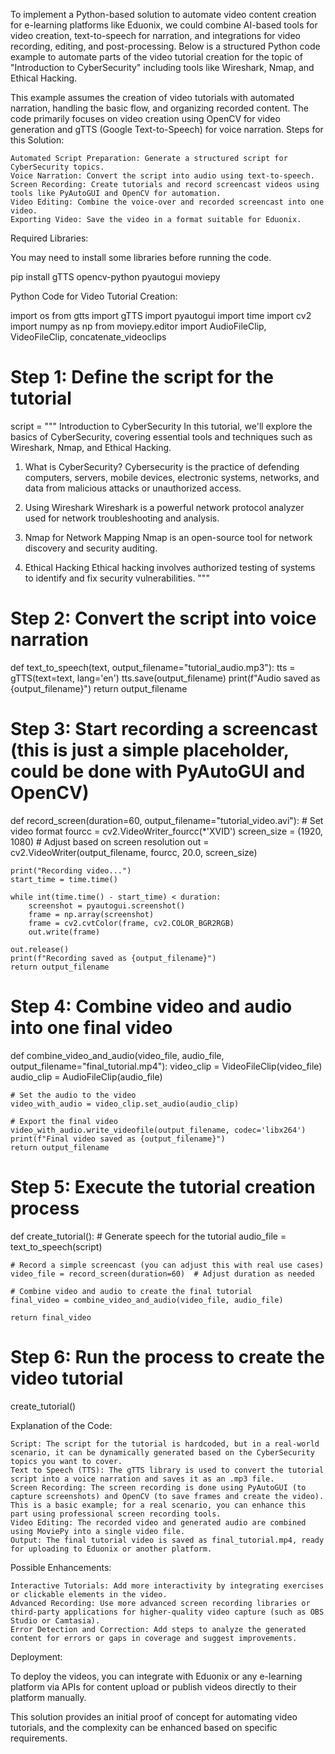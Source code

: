 To implement a Python-based solution to automate video content creation for e-learning platforms like Eduonix, we could combine AI-based tools for video creation, text-to-speech for narration, and integrations for video recording, editing, and post-processing. Below is a structured Python code example to automate parts of the video tutorial creation for the topic of "Introduction to CyberSecurity" including tools like Wireshark, Nmap, and Ethical Hacking.

This example assumes the creation of video tutorials with automated narration, handling the basic flow, and organizing recorded content. The code primarily focuses on video creation using OpenCV for video generation and gTTS (Google Text-to-Speech) for voice narration.
Steps for this Solution:

    Automated Script Preparation: Generate a structured script for CyberSecurity topics.
    Voice Narration: Convert the script into audio using text-to-speech.
    Screen Recording: Create tutorials and record screencast videos using tools like PyAutoGUI and OpenCV for automation.
    Video Editing: Combine the voice-over and recorded screencast into one video.
    Exporting Video: Save the video in a format suitable for Eduonix.

Required Libraries:

You may need to install some libraries before running the code.

pip install gTTS opencv-python pyautogui moviepy

Python Code for Video Tutorial Creation:

import os
from gtts import gTTS
import pyautogui
import time
import cv2
import numpy as np
from moviepy.editor import AudioFileClip, VideoFileClip, concatenate_videoclips

# Step 1: Define the script for the tutorial
script = """
Introduction to CyberSecurity
In this tutorial, we'll explore the basics of CyberSecurity, covering essential tools and techniques such as Wireshark, Nmap, and Ethical Hacking.

1. What is CyberSecurity?
Cybersecurity is the practice of defending computers, servers, mobile devices, electronic systems, networks, and data from malicious attacks or unauthorized access.

2. Using Wireshark
Wireshark is a powerful network protocol analyzer used for network troubleshooting and analysis.

3. Nmap for Network Mapping
Nmap is an open-source tool for network discovery and security auditing.

4. Ethical Hacking
Ethical hacking involves authorized testing of systems to identify and fix security vulnerabilities.
"""

# Step 2: Convert the script into voice narration
def text_to_speech(text, output_filename="tutorial_audio.mp3"):
    tts = gTTS(text=text, lang='en')
    tts.save(output_filename)
    print(f"Audio saved as {output_filename}")
    return output_filename

# Step 3: Start recording a screencast (this is just a simple placeholder, could be done with PyAutoGUI and OpenCV)
def record_screen(duration=60, output_filename="tutorial_video.avi"):
    # Set video format
    fourcc = cv2.VideoWriter_fourcc(*'XVID')
    screen_size = (1920, 1080)  # Adjust based on screen resolution
    out = cv2.VideoWriter(output_filename, fourcc, 20.0, screen_size)
    
    print("Recording video...")
    start_time = time.time()
    
    while int(time.time() - start_time) < duration:
        screenshot = pyautogui.screenshot()
        frame = np.array(screenshot)
        frame = cv2.cvtColor(frame, cv2.COLOR_BGR2RGB)
        out.write(frame)

    out.release()
    print(f"Recording saved as {output_filename}")
    return output_filename

# Step 4: Combine video and audio into one final video
def combine_video_and_audio(video_file, audio_file, output_filename="final_tutorial.mp4"):
    video_clip = VideoFileClip(video_file)
    audio_clip = AudioFileClip(audio_file)

    # Set the audio to the video
    video_with_audio = video_clip.set_audio(audio_clip)

    # Export the final video
    video_with_audio.write_videofile(output_filename, codec='libx264')
    print(f"Final video saved as {output_filename}")
    return output_filename

# Step 5: Execute the tutorial creation process
def create_tutorial():
    # Generate speech for the tutorial
    audio_file = text_to_speech(script)
    
    # Record a simple screencast (you can adjust this with real use cases)
    video_file = record_screen(duration=60)  # Adjust duration as needed
    
    # Combine video and audio to create the final tutorial
    final_video = combine_video_and_audio(video_file, audio_file)
    
    return final_video

# Step 6: Run the process to create the video tutorial
create_tutorial()

Explanation of the Code:

    Script: The script for the tutorial is hardcoded, but in a real-world scenario, it can be dynamically generated based on the CyberSecurity topics you want to cover.
    Text to Speech (TTS): The gTTS library is used to convert the tutorial script into a voice narration and saves it as an .mp3 file.
    Screen Recording: The screen recording is done using PyAutoGUI (to capture screenshots) and OpenCV (to save frames and create the video). This is a basic example; for a real scenario, you can enhance this part using professional screen recording tools.
    Video Editing: The recorded video and generated audio are combined using MoviePy into a single video file.
    Output: The final tutorial video is saved as final_tutorial.mp4, ready for uploading to Eduonix or another platform.

Possible Enhancements:

    Interactive Tutorials: Add more interactivity by integrating exercises or clickable elements in the video.
    Advanced Recording: Use more advanced screen recording libraries or third-party applications for higher-quality video capture (such as OBS Studio or Camtasia).
    Error Detection and Correction: Add steps to analyze the generated content for errors or gaps in coverage and suggest improvements.

Deployment:

To deploy the videos, you can integrate with Eduonix or any e-learning platform via APIs for content upload or publish videos directly to their platform manually.

This solution provides an initial proof of concept for automating video tutorials, and the complexity can be enhanced based on specific requirements.
